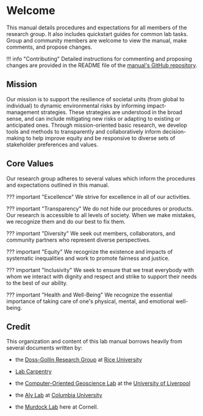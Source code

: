 # Welcome

This manual details procedures and expectations for all members of the research group. It also includes quickstart guides for common lab tasks. Group and community members are welcome to view the manual, make comments, and propose changes.

!!! info "Contributing"
    Detailed instructions for commenting and proposing changes are provided in the README file of the [manual's GitHub repository](https://github.com/srikrishnan-lab/lab-manual).

## Mission

Our mission is to support the resilience of societal units (from global to individual) to dynamic environmental risks by informing impact-management strategies. These strategies are understood in the broad sense, and can include mitigating new risks or adapting to existing or anticipated ones. Through mission-oriented basic research, we develop tools and methods to transparently and collaboratively inform decision-making to help improve equity and be responsive to diverse sets of stakeholder preferences and values.


## Core Values

Our research group adheres to several values which inform the procedures and expectations outlined in this manual.

??? important "Excellence"
    We strive for excellence in all of our activities.

??? important "Transparency"
    We do not hide our procedures or products. Our research is accessible to all levels of society. When we make mistakes, we recognize them and do our best to fix them.

??? important "Diversity"
    We seek out members, collaborators, and community partners who represent diverse perspectives.

??? important "Equity"
    We recognize the existence and impacts of systematic inequalities and work to promote fairness and justice.

??? important "Inclusivity"
    We seek to ensure that we treat everybody with whom we interact with dignity and respect and strike to support their needs to the best of our ability.

??? important "Health and Well-Being"
    We recognize the essential importance of taking care of one's physical, mental, and emotional well-being.


## Credit

This organization and content of this lab manual borrows heavily from several documents written by:

- the [Doss-Gollin Research Group](https://jamesdossgollin.me/lab-guide/) at [Rice University](https://rice.edu)

- [Lab Carpentry](https://lab-carpentry.readthedocs.io/en/latest/)

- the [Computer-Oriented Geoscience Lab](https://www.compgeolab.org/manual/) at the [University of Liverpool](https://www.liverpool.ac.uk/)

- the [Aly Lab](https://github.com/alylab/labmanual) at [Columbia University](http://columbia.edu)

- the [Murdock Lab](https://www.themurdocklab.com/) here at Cornell.
